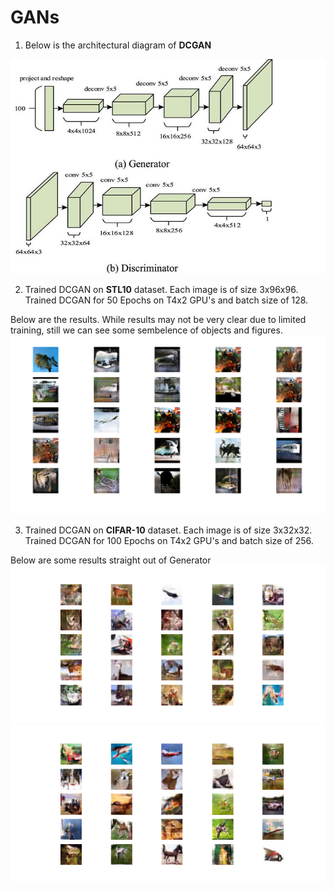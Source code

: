 # GANs
1) Below is the architectural diagram of **DCGAN**
   
![image](https://github.com/Shiva18A/GANs/blob/main/imgs_results/dcgan.jpg?raw=true "architecture")



2) Trained DCGAN on **STL10** dataset. Each image is of size 3x96x96. Trained DCGAN for 50 Epochs on T4x2 GPU's and batch size of 128.
 
Below are the results. While results may not be very clear due to limited training, still we can see some sembelence of objects and figures.
![image](https://github.com/Shiva18A/GANs/blob/main/imgs_results/output_images.png?raw=true "results")

3) Trained DCGAN on **CIFAR-10** dataset. Each image is of size 3x32x32. Trained DCGAN for 100 Epochs on T4x2 GPU's and batch size of 256.
   
Below are some results straight out of Generator
![image](https://github.com/Shiva18A/GANs/blob/main/imgs_results/output_images1_cifar.png?raw=true "results")
![image](https://github.com/Shiva18A/GANs/blob/main/imgs_results/output_images2_cifar.png?raw=true "results")

